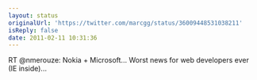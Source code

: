 ```yaml
---
layout: status
originalUrl: 'https://twitter.com/marcgg/status/36009448531038211'
isReply: false
date: 2011-02-11 10:31:36
---
```


RT @nmerouze: Nokia + Microsoft... Worst news for web developers ever (IE inside)...
